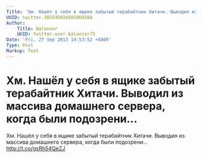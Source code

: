```yaml
---
Title: 'Хм. Нашёл у себя в ящике забытый терабайтник Хитачи. Выводил из массива домашнего сервера, когда были подозрени...'
UUID: twitter.383545016591069184
Author:
    Title: Balancer
    UUID: twitter.user.balancer73
Date: 'Fri, 27 Sep 2013 14:53:52 +0400'
Type: Post
Markup: Text
---
```


# Хм. Нашёл у себя в ящике забытый терабайтник Хитачи. Выводил из массива домашнего сервера, когда были подозрени...

Хм. Нашёл у себя в ящике забытый терабайтник Хитачи. Выводил
из массива домашнего сервера, когда были подозрени...
http://t.co/gsRh54QeZJ